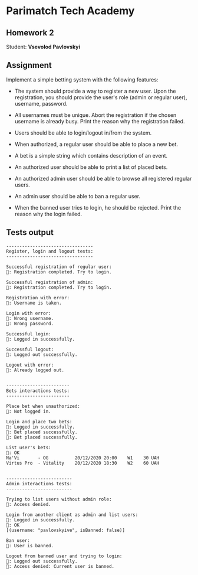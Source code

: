 # Parimatch Tech Academy

## Homework 2

Student: **Vsevolod Pavlovskyi**

## Assignment

Implement a simple betting system with the following features:

- The system should provide a way to register a new user. Upon the registration, you should provide the user's role (admin or regular user), username, password.

- All usernames must be unique. Abort the registration if the chosen username is already busy. Print the reason why the registration failed.

- Users should be able to login/logout in/from the system.

- When authorized, a regular user should be able to place a new bet.

- A bet is a simple string which contains description of an event.

- An authorized user should be able to print a list of placed bets.

- An authorized admin user should be able to browse all registered regular users.

- An admin user should be able to ban a regular user.

- When the banned user tries to login, he should be rejected. Print the reason why the login failed.

## Tests output

```
---------------------------------
Register, login and logout tests:
---------------------------------

Successful registration of regular user:
📗: Registration completed. Try to login.

Successful registration of admin:
📗: Registration completed. Try to login.

Registration with error:
📕: Username is taken.

Login with error:
📕: Wrong username.
📕: Wrong password.

Successful login:
📗: Logged in successfully.

Successful logout:
📗: Logged out successfully.

Logout with error:
📕: Already logged out.


------------------------
Bets interactions tests:
------------------------

Place bet when unauthorized:
📕: Not logged in.

Login and place two bets:
📗: Logged in successfully.
📗: Bet placed successfully.
📗: Bet placed successfully.

List user's bets:
📗: OK
Na'Vi       - OG          20/12/2020 20:00    W1    30 UAH
Virtus Pro  - Vitality    20/12/2020 18:30    W2    60 UAH


-------------------------
Admin interactions tests:
-------------------------

Trying to list users without admin role:
📕: Access denied.

Login from another client as admin and list users:
📗: Logged in successfully.
📗: OK
[(username: "pavlovskyive", isBanned: false)]

Ban user:
📗: User is banned.

Logout from banned user and trying to login:
📗: Logged out successfully.
📕: Access denied: Current user is banned.
```
